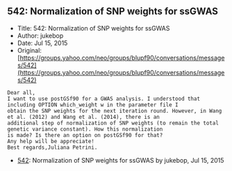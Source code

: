 ## 542: Normalization of SNP weights for ssGWAS

- Title: 542: Normalization of SNP weights for ssGWAS
- Author: jukebop
- Date: Jul 15, 2015
- Original: [https://groups.yahoo.com/neo/groups/blupf90/conversations/messages/542](https://groups.yahoo.com/neo/groups/blupf90/conversations/messages/542)

```
Dear all,
I want to use postGSf90 for a GWAS analysis. I understood that including OPTION which_weight w in the parameter file I
obtain the SNP weights for the next iteration round. However, in Wang et al. (2012) and Wang et al. (2014), there is an
additional step of normalization of SNP weights (to remain the total genetic variance constant). How this normalization
is made? Is there an option on postGSf90 for that?
Any help will be appreciate!
Best regards,Juliana Petrini. 
```

- [542](0542.md): Normalization of SNP weights for ssGWAS by jukebop, Jul 15, 2015
